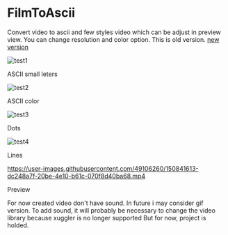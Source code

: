 # FilmToAscii 
Convert video to ascii and few styles video which can be adjust in preview view.
You can change resolution and color option.
This is old version. [new version](https://github.com/VoidSamuraj/VideoToStyles)


![test1](https://user-images.githubusercontent.com/49106260/150838344-60dc25aa-1d86-409f-a7cd-8f66ace4fccc.jpg)

ASCII small leters



![test2](https://user-images.githubusercontent.com/49106260/150838509-3f6626d9-4bd7-4ba7-9812-5a55287dd68e.jpg)

ASCII color



![test3](https://user-images.githubusercontent.com/49106260/150838774-71c9fe9e-1014-4b43-9f15-4f2b6b00b866.jpg)

Dots



![test4](https://user-images.githubusercontent.com/49106260/150838859-3b17d5e6-6b06-4af3-946f-6b73fc2be2f8.jpg)

Lines

https://user-images.githubusercontent.com/49106260/150841613-dc248a7f-20be-4e10-b61c-070f8d40ba68.mp4

Preview


For now created video don't have sound.
In future i may consider gif version.
To add sound, it will probably be necessary to change the video library because xuggler is no longer supported
But for now, project is holded.

